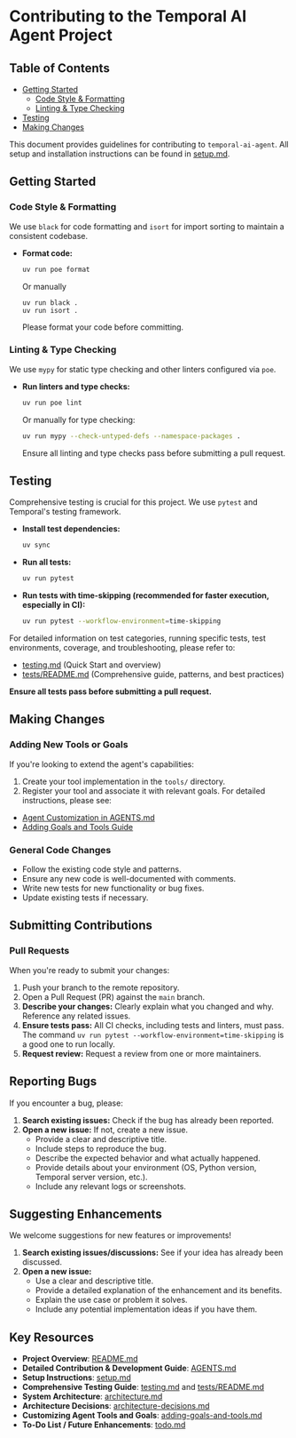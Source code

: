 # Contributing to the Temporal AI Agent Project

## Table of Contents
- [Getting Started](#getting-started)
  - [Code Style & Formatting](#code-style--formatting)
  - [Linting & Type Checking](#linting--type-checking)
- [Testing](#testing)
- [Making Changes](#making-changes)

This document provides guidelines for contributing to `temporal-ai-agent`. All setup and installation instructions can be found in [setup.md](./setup.md).

## Getting Started

### Code Style & Formatting
We use `black` for code formatting and `isort` for import sorting to maintain a consistent codebase.
-   **Format code:**
    ```bash
    uv run poe format
    ```
    Or manually
    ```
    uv run black .
    uv run isort .
    ```
    Please format your code before committing.

### Linting & Type Checking
We use `mypy` for static type checking and other linters configured via `poe`.
-   **Run linters and type checks:**
    ```bash
    uv run poe lint
    ```
    Or manually for type checking:
    ```bash
    uv run mypy --check-untyped-defs --namespace-packages .
    ```
    Ensure all linting and type checks pass before submitting a pull request.

## Testing
Comprehensive testing is crucial for this project. We use `pytest` and Temporal's testing framework.
-   **Install test dependencies:**
    ```bash
    uv sync
    ```
-   **Run all tests:**
    ```bash
    uv run pytest
    ```
-   **Run tests with time-skipping (recommended for faster execution, especially in CI):**
    ```bash
    uv run pytest --workflow-environment=time-skipping
    ```

For detailed information on test categories, running specific tests, test environments, coverage, and troubleshooting, please refer to:
-   [testing.md](./testing.md) (Quick Start and overview)
-   [tests/README.md](../tests/README.md) (Comprehensive guide, patterns, and best practices)

**Ensure all tests pass before submitting a pull request.**

## Making Changes

### Adding New Tools or Goals
If you're looking to extend the agent's capabilities:
1.  Create your tool implementation in the `tools/` directory.
2.  Register your tool and associate it with relevant goals.
For detailed instructions, please see:
-   [Agent Customization in AGENTS.md](../AGENTS.md#agent-customization)
-   [Adding Goals and Tools Guide](./adding-goals-and-tools.md)

### General Code Changes
-   Follow the existing code style and patterns.
-   Ensure any new code is well-documented with comments.
-   Write new tests for new functionality or bug fixes.
-   Update existing tests if necessary.

## Submitting Contributions

### Pull Requests
When you're ready to submit your changes:
1.  Push your branch to the remote repository.
2.  Open a Pull Request (PR) against the `main` branch.
3.  **Describe your changes:** Clearly explain what you changed and why. Reference any related issues.
4.  **Ensure tests pass:** All CI checks, including tests and linters, must pass. The command `uv run pytest --workflow-environment=time-skipping` is a good one to run locally.
5.  **Request review:** Request a review from one or more maintainers.

## Reporting Bugs
If you encounter a bug, please:
1.  **Search existing issues:** Check if the bug has already been reported.
2.  **Open a new issue:** If not, create a new issue.
    -   Provide a clear and descriptive title.
    -   Include steps to reproduce the bug.
    -   Describe the expected behavior and what actually happened.
    -   Provide details about your environment (OS, Python version, Temporal server version, etc.).
    -   Include any relevant logs or screenshots.

## Suggesting Enhancements
We welcome suggestions for new features or improvements!
1.  **Search existing issues/discussions:** See if your idea has already been discussed.
2.  **Open a new issue:**
    -   Use a clear and descriptive title.
    -   Provide a detailed explanation of the enhancement and its benefits.
    -   Explain the use case or problem it solves.
    -   Include any potential implementation ideas if you have them.

## Key Resources
-   **Project Overview**: [README.md](../README.md)
-   **Detailed Contribution & Development Guide**: [AGENTS.md](../AGENTS.md)
-   **Setup Instructions**: [setup.md](./setup.md)
-   **Comprehensive Testing Guide**: [testing.md](./testing.md) and [tests/README.md](../tests/README.md)
-   **System Architecture**: [architecture.md](./architecture.md)
-   **Architecture Decisions**: [architecture-decisions.md](./architecture-decisions.md)
-   **Customizing Agent Tools and Goals**: [adding-goals-and-tools.md](./adding-goals-and-tools.md)
-   **To-Do List / Future Enhancements**: [todo.md](./todo.md)